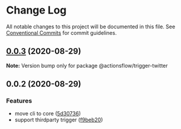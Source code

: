 # Change Log

All notable changes to this project will be documented in this file.
See [Conventional Commits](https://conventionalcommits.org) for commit guidelines.

## [0.0.3](https://github.com/actionsflow/actionsflow/compare/@actionsflow/trigger-twitter@0.0.2...@actionsflow/trigger-twitter@0.0.3) (2020-08-29)

**Note:** Version bump only for package @actionsflow/trigger-twitter

## 0.0.2 (2020-08-29)

### Features

- move cli to core ([5d30736](https://github.com/actionsflow/actionsflow/commit/5d30736e216605a3e1bd41fe18100bfaf1337d4d))
- support thirdparty trigger ([f9beb20](https://github.com/actionsflow/actionsflow/commit/f9beb20dafea8b50948b5a239c311660bf7a025a))
